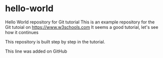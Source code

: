 # hello-world
Hello World repository for Git tutorial
This is an example repository for the Git tutoial on https://www.w3schools.com
It seems a good tutorial, let's see how it continues

This repository is built step by step in the tutorial.

This line was added on GitHub
